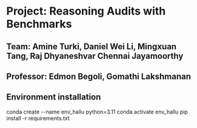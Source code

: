 # Project: Reasoning Audits with Benchmarks
## Team: Amine Turki, Daniel Wei Li, Mingxuan Tang, Raj Dhyaneshvar Chennai Jayamoorthy
## Professor: Edmon Begoli, Gomathi Lakshmanan

## Environment installation
conda create --name env_hallu python=3.11
conda activate env_hallu
pip install -r requirements.txt
